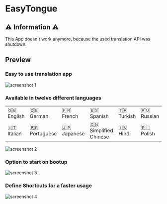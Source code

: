 # EasyTongue

## ⚠️ Information ⚠️
This App doesn't work anymore, because the used translation API was shutdown. 

## Preview

### Easy to use translation app
![screenshot 1](https://florianfe.github.io/screenshots/easy-tongue/screenshot-1.png)

### Available in twelve different languages 

<table>
  <tr>
    <td>🇬🇧 English</td>
    <td>🇩🇪 German</td>
    <td>🇫🇷 French</td>
    <td>🇪🇸 Spanish</td>
    <td>🇹🇷 Turkish</td>
    <td>🇷🇺 Russian</td>
  </tr>
  <tr>
    <td>🇮🇹 Italian</td>
    <td>🇧🇷 Portuguese</td>
    <td>🇯🇵 Japanese</td>
    <td>🇨🇳 Simplified Chinese</td>
    <td>🇮🇳 Hindi</td>
    <td>🇵🇱 Polish</td>
  </tr>
</table>

![screenshot 2](https://florianfe.github.io/screenshots/easy-tongue/screenshot-2.png)


### Option to start on bootup
![screenshot 3](https://florianfe.github.io/screenshots/easy-tongue/screenshot-3.png)

### Define Shortcuts for a faster usage
![screenshot 4](https://florianfe.github.io/screenshots/easy-tongue/screenshot-4.png)

<!--
## Download
<li><a href="https://github.com/FlorianFe/EasyTongue/releases/download/v1.0.4/EasyTongue.dmg">Download for Mac (version 1.0.4)</a></li>
<li><a href="https://github.com/FlorianFe/EasyTongue/releases/download/v1.0.4/EasyTongue.exe">Download for Windows (version 1.0.4)</a></li>
-->
